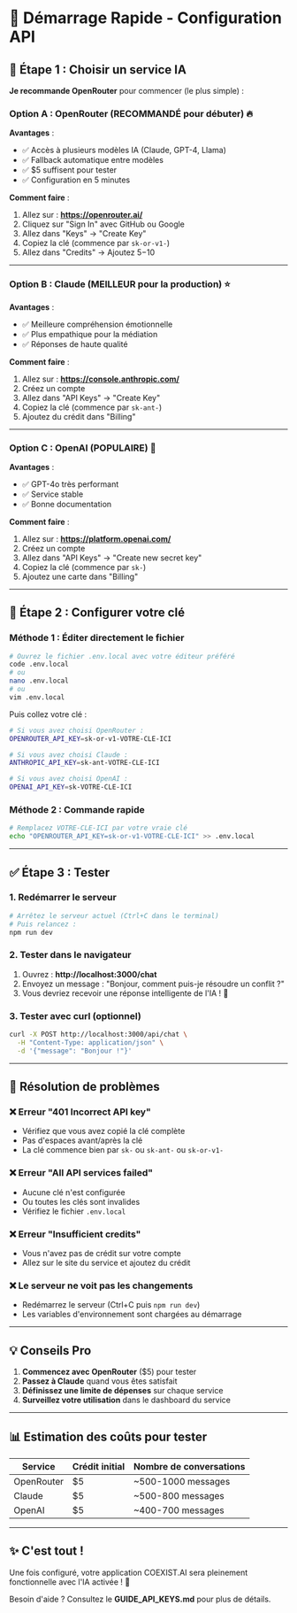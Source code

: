 # 🚀 Démarrage Rapide - Configuration API

## 📝 Étape 1 : Choisir un service IA

**Je recommande OpenRouter** pour commencer (le plus simple) :

### Option A : OpenRouter (RECOMMANDÉ pour débuter) 🔥

**Avantages** :
- ✅ Accès à plusieurs modèles IA (Claude, GPT-4, Llama)
- ✅ Fallback automatique entre modèles
- ✅ $5 suffisent pour tester
- ✅ Configuration en 5 minutes

**Comment faire** :
1. Allez sur : **https://openrouter.ai/**
2. Cliquez sur "Sign In" avec GitHub ou Google
3. Allez dans "Keys" → "Create Key"
4. Copiez la clé (commence par `sk-or-v1-`)
5. Allez dans "Credits" → Ajoutez $5-$10

---

### Option B : Claude (MEILLEUR pour la production) ⭐

**Avantages** :
- ✅ Meilleure compréhension émotionnelle
- ✅ Plus empathique pour la médiation
- ✅ Réponses de haute qualité

**Comment faire** :
1. Allez sur : **https://console.anthropic.com/**
2. Créez un compte
3. Allez dans "API Keys" → "Create Key"
4. Copiez la clé (commence par `sk-ant-`)
5. Ajoutez du crédit dans "Billing"

---

### Option C : OpenAI (POPULAIRE) 🤖

**Avantages** :
- ✅ GPT-4o très performant
- ✅ Service stable
- ✅ Bonne documentation

**Comment faire** :
1. Allez sur : **https://platform.openai.com/**
2. Créez un compte
3. Allez dans "API Keys" → "Create new secret key"
4. Copiez la clé (commence par `sk-`)
5. Ajoutez une carte dans "Billing"

---

## 🔑 Étape 2 : Configurer votre clé

### Méthode 1 : Éditer directement le fichier

```bash
# Ouvrez le fichier .env.local avec votre éditeur préféré
code .env.local
# ou
nano .env.local
# ou
vim .env.local
```

Puis collez votre clé :
```bash
# Si vous avez choisi OpenRouter :
OPENROUTER_API_KEY=sk-or-v1-VOTRE-CLE-ICI

# Si vous avez choisi Claude :
ANTHROPIC_API_KEY=sk-ant-VOTRE-CLE-ICI

# Si vous avez choisi OpenAI :
OPENAI_API_KEY=sk-VOTRE-CLE-ICI
```

### Méthode 2 : Commande rapide

```bash
# Remplacez VOTRE-CLE-ICI par votre vraie clé
echo "OPENROUTER_API_KEY=sk-or-v1-VOTRE-CLE-ICI" >> .env.local
```

---

## ✅ Étape 3 : Tester

### 1. Redémarrer le serveur

```bash
# Arrêtez le serveur actuel (Ctrl+C dans le terminal)
# Puis relancez :
npm run dev
```

### 2. Tester dans le navigateur

1. Ouvrez : **http://localhost:3000/chat**
2. Envoyez un message : "Bonjour, comment puis-je résoudre un conflit ?"
3. Vous devriez recevoir une réponse intelligente de l'IA ! 🎉

### 3. Tester avec curl (optionnel)

```bash
curl -X POST http://localhost:3000/api/chat \
  -H "Content-Type: application/json" \
  -d '{"message": "Bonjour !"}'
```

---

## 🎯 Résolution de problèmes

### ❌ Erreur "401 Incorrect API key"
- Vérifiez que vous avez copié la clé complète
- Pas d'espaces avant/après la clé
- La clé commence bien par `sk-` ou `sk-ant-` ou `sk-or-v1-`

### ❌ Erreur "All API services failed"
- Aucune clé n'est configurée
- Ou toutes les clés sont invalides
- Vérifiez le fichier `.env.local`

### ❌ Erreur "Insufficient credits"
- Vous n'avez pas de crédit sur votre compte
- Allez sur le site du service et ajoutez du crédit

### ❌ Le serveur ne voit pas les changements
- Redémarrez le serveur (Ctrl+C puis `npm run dev`)
- Les variables d'environnement sont chargées au démarrage

---

## 💡 Conseils Pro

1. **Commencez avec OpenRouter** ($5) pour tester
2. **Passez à Claude** quand vous êtes satisfait
3. **Définissez une limite de dépenses** sur chaque service
4. **Surveillez votre utilisation** dans le dashboard du service

---

## 📊 Estimation des coûts pour tester

| Service | Crédit initial | Nombre de conversations |
|---------|----------------|------------------------|
| OpenRouter | $5 | ~500-1000 messages |
| Claude | $5 | ~500-800 messages |
| OpenAI | $5 | ~400-700 messages |

---

## ✨ C'est tout !

Une fois configuré, votre application COEXIST.AI sera pleinement fonctionnelle avec l'IA activée ! 🚀

Besoin d'aide ? Consultez le **GUIDE_API_KEYS.md** pour plus de détails.

